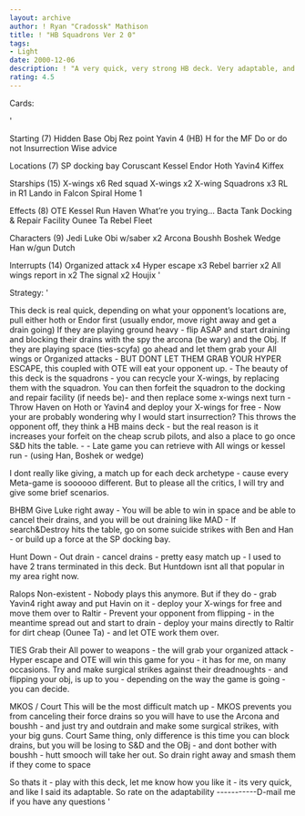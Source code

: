 ```yaml
---
layout: archive
author: ! Ryan "Cradossk" Mathison
title: ! "HB Squadrons Ver 2 0"
tags:
- Light
date: 2000-12-06
description: ! "A very quick, very strong HB deck. Very adaptable, and can play with the best"
rating: 4.5
---
```

Cards: 

'

Starting (7)
Hidden Base Obj
Rez point
Yavin 4 (HB)
H for the MF
Do or do not
Insurrection
Wise advice

Locations (7)
SP docking bay
Coruscant
Kessel
Endor
Hoth
Yavin4
Kiffex

Starships (15)
X-wings x6
Red squad X-wings x2
X-wing Squadrons x3
RL in R1
Lando in Falcon
Spiral
Home 1

Effects (8)
OTE
Kessel Run
Haven
What’re you trying...
Bacta Tank
Docking & Repair Facility
Ounee Ta
Rebel Fleet

Characters (9)
Jedi Luke
Obi w/saber x2
Arcona
Boushh
Boshek
Wedge
Han w/gun
Dutch

Interrupts (14)
Organized attack x4
Hyper escape x3
Rebel barrier x2
All wings report in x2
The signal x2
Houjix '

Strategy: '

This deck is real quick, depending on what your opponent’s locations are, pull either hoth or Endor first (usually endor, move right away and get a drain going) If they are playing ground heavy - flip ASAP and start draining and blocking their drains with the spy the arcona (be wary) and the Obj. If they are playing space (ties-scyfa) go ahead and let them grab your All wings or Organized attacks - BUT DONT LET THEM GRAB YOUR HYPER ESCAPE, this coupled with OTE will eat your opponent up. - The beauty of this deck is the squadrons - you can recycle your X-wings, by replacing them with the squadron. You can then forfeit the squadron to the docking and repair facility (if needs be)- and then replace some x-wings next turn - Throw Haven on Hoth or Yavin4 and deploy your X-wings for free - Now your are probably wondering why I would start insurrection? This throws the opponent off, they think a HB mains deck - but the real reason is it increases your forfeit on the cheap scrub pilots, and also a place to go once S&D hits the table. - - Late game you can retrieve with All wings or kessel run - (using Han, Boshek or wedge)

I dont really like giving, a match up for each deck archetype - cause every Meta-game is soooooo different.
But to please all the critics, I will try and give some brief scenarios.



BHBM Give Luke right away - You will be able to win in space and be able to cancel their drains, and you will be out draining like MAD - If search&Destroy hits the table, go on some suicide strikes with Ben and Han - or build up a force at the SP docking bay.

Hunt Down - Out drain - cancel drains - pretty easy match up - I used to have 2 trans terminated in this deck. But Huntdown isnt all that popular in my area right now.

Ralops  Non-existent  - Nobody plays this anymore. But if they do - grab Yavin4 right away and put Havin on it - deploy your X-wings for free and move them over to Raltir - Prevent your opponent from flipping - in the meantime spread out and start to drain - deploy your mains directly to Raltir for dirt cheap (Ounee Ta) - and let OTE work them over.

TIES  Grab their All power to weapons - the will grab your organized attack - Hyper escape and OTE will win this game for you - it has for me, on many occasions. Try and make surgical strikes against their dreadnoughts - and flipping your obj, is up to you - depending on the way the game is going - you can decide.

MKOS / Court This will be the most difficult match up - MKOS prevents you from canceling their force drains so you will have to use the Arcona and boushh - and just try and outdrain and make some surgical strikes, with your big guns.
	Court Same thing, only difference is this time you can block drains, but you will be losing to S&D 	and the OBj - and dont bother with boushh - hutt smooch will take her out. So drain right away	and smash them if they come to space

So thats it - play with this deck, let me know how you like it - its very quick, and like I said its adaptable. So rate on the adaptability  -----------D-mail me if you have any questions
'
